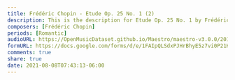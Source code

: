 ```yaml
---
title: Frédéric Chopin - Etude Op. 25 No. 1 (2)
description: This is the description for Etude Op. 25 No. 1 by Frédéric Chopin
composers: [Frédéric Chopin]
periods: [Romantic]
audioURL: https://OpenMusicDataset.github.io/Maestro/maestro-v3.0.0/2013/ORIG-MIDI_03_7_6_13_Group__MID--AUDIO_10_R1_2013_wav--3.midi
formURL: https://docs.google.com/forms/d/e/1FAIpQLSdxPJHrBhyE5z7vi0P21KjeXDrtpX1Hkru54AANATKxzGB-0g/viewform
comments: true
share: true
date: 2021-08-08T07:43:13-06:00
---
```

